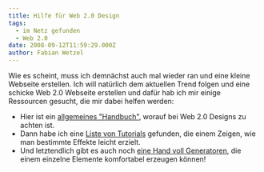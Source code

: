 ```yaml
---
title: Hilfe für Web 2.0 Design
tags:
  - im Netz gefunden
  - Web 2.0
date: 2008-09-12T11:59:29.000Z
author: Fabian Wetzel
---
```


Wie es scheint, muss ich demnächst auch mal wieder ran und eine kleine Webseite erstellen. Ich will natürlich dem aktuellen Trend folgen und eine schicke Web 2.0 Webseite erstellen und dafür hab ich mir einige Ressourcen gesucht, die mir dabei helfen werden:

*   Hier ist ein [allgemeines "Handbuch"](http://www.webdesignfromscratch.com/web-2.0-design-style-guide.cfm), worauf bei Web 2.0 Designs zu achten ist.
*   Dann habe ich eine [Liste von Tutorials](http://www.drweb.de/weblog/weblog/?p=780) gefunden, die einem Zeigen, wie man bestimmte Effekte leicht erzielt.
*   Und letztendlich gibt es auch noch [eine Hand voll Generatoren](http://www.cssaddict.com/blog/web-20-design-generators/), die einem einzelne Elemente komfortabel erzeugen können!


